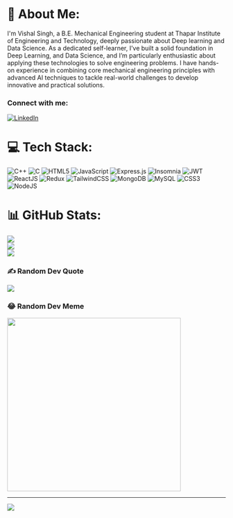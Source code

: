 # 💫 About Me:
I'm Vishal Singh, a B.E. Mechanical Engineering student at Thapar Institute of Engineering and Technology, deeply passionate about Deep learning and Data Science. As a dedicated self-learner, I’ve built a solid foundation in Deep Learning, and Data Science, and I’m particularly enthusiastic about applying these technologies to solve engineering problems. I have hands-on experience in combining core mechanical engineering principles with advanced AI techniques to tackle real-world challenges to develop innovative and practical solutions.
<br>
### Connect with me:

[![LinkedIn](https://img.shields.io/badge/LinkedIn-%230077B5.svg?logo=linkedin&logoColor=white)](https://www.linkedin.com/in/vishal-singh10/)

# 💻 Tech Stack:
![C++](https://img.shields.io/badge/c++-%2300599C.svg?style=for-the-badge&logo=c%2B%2B&logoColor=white) 
![C](https://img.shields.io/badge/c-%2300599C.svg?style=for-the-badge&logo=c&logoColor=white) 
![HTML5](https://img.shields.io/badge/html5-%23E34F26.svg?style=for-the-badge&logo=html5&logoColor=white) 
![JavaScript](https://img.shields.io/badge/javascript-%23323330.svg?style=for-the-badge&logo=javascript&logoColor=%23F7DF1E) 
![Express.js](https://img.shields.io/badge/express.js-%23404d59.svg?style=for-the-badge&logo=express&logoColor=%2361DAFB) 
![Insomnia](https://img.shields.io/badge/Insomnia-black?style=for-the-badge&logo=insomnia&logoColor=5849BE) 
![JWT](https://img.shields.io/badge/JWT-black?style=for-the-badge&logo=JSON%20web%20tokens) 
![ReactJS](https://img.shields.io/badge/react-%2320232a.svg?style=for-the-badge&logo=react&logoColor=%2361DAFB) 
![Redux](https://img.shields.io/badge/redux-%23593d88.svg?style=for-the-badge&logo=redux&logoColor=white) 
![TailwindCSS](https://img.shields.io/badge/tailwindcss-%2338B2AC.svg?style=for-the-badge&logo=tailwind-css&logoColor=white) 
![MongoDB](https://img.shields.io/badge/MongoDB-%234ea94b.svg?style=for-the-badge&logo=mongodb&logoColor=white) 
![MySQL](https://img.shields.io/badge/mysql-4479A1.svg?style=for-the-badge&logo=mysql&logoColor=white) 
![CSS3](https://img.shields.io/badge/css3-%231572B6.svg?style=for-the-badge&logo=css3&logoColor=white) 
![NodeJS](https://img.shields.io/badge/node.js-6DA55F?style=for-the-badge&logo=node.js&logoColor=white)


# 📊 GitHub Stats:
![](https://github-readme-stats.vercel.app/api?username=aryan262&theme=dark&hide_border=false&include_all_commits=false&count_private=false)<br/>
![](https://github-readme-streak-stats.herokuapp.com/?user=aryan262&theme=dark&hide_border=false)<br/>
![](https://github-readme-stats.vercel.app/api/top-langs/?username=aryan262&theme=dark&hide_border=false&include_all_commits=false&count_private=false&layout=compact)

### ✍️ Random Dev Quote
![](https://quotes-github-readme.vercel.app/api?type=horizontal&theme=radical)

### 😂 Random Dev Meme
<img src='https://meme-api.com/gimme' style="height: 400px;"/>

---
[![](https://visitcount.itsvg.in/api?id=aryan262&icon=0&color=0)](https://visitcount.itsvg.in)

<!-- Proudly created with GPRM ( https://gprm.itsvg.in ) -->

